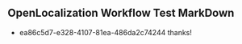 ## OpenLocalization Workflow Test MarkDown
* ea86c5d7-e328-4107-81ea-486da2c74244 thanks!

<!--HONumber=Aug16_HO2-->


